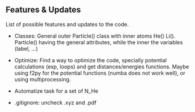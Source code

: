 ## Features & Updates

List of possible features and updates to the code.


- Classes: General outer Particle() class with inner atoms He() Li(). Particle() having the general attributes, while the inner the variables (label, ...)

- Optimize: Find a way to optimize the code, specially potential calculations (exp, loops) and get distances/energies functions. Maybe using f2py for the potential functions (numba does not work well), or using multiprocessing.

- Automatize task for a set of N_He 

- .gitignore: uncheck .xyz and .pdf